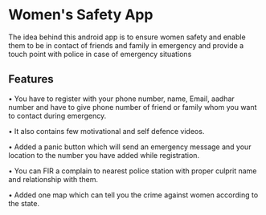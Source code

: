 # Women's Safety App

The idea behind this android app is to ensure women safety and enable them to be in contact of friends and family in emergency and provide a touch point with police in case of emergency situations

## Features

•	You have to register with your phone number, name, Email, aadhar number and have to give phone number of friend or family whom you want to contact during emergency. 

•	It also contains few motivational and self defence videos. 

•	Added a panic button which will send an emergency message and your location to the number you have added while registration. 

•	You can FIR a complain to nearest police station with proper culprit name and relationship with them. 

•	Added one map which can tell you the crime against women according to the state.
